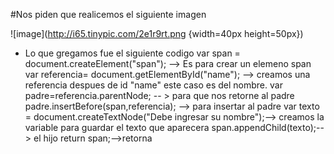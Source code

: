#Nos piden que realicemos el siguiente imagen

![image](http://i65.tinypic.com/2e1r9rt.png {width=40px height=50px})

- Lo que gregamos fue el siguiente codigo
		var span = document.createElement("span"); --> Es para crear un elemeno span
        var referencia= document.getElementById("name"); --> creamos una referencia despues de id "name" este caso es del nombre.
        var padre=referencia.parentNode; -- > para que nos retorne al padre
        padre.insertBefore(span,referencia); --> para insertar al padre
        var texto = document.createTextNode("Debe ingresar su nombre");--> creamos la variable para guardar el texto que aparecera
        span.appendChild(texto);--> el hijo
        return span;-->retorna